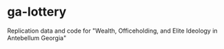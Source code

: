 # ga-lottery
Replication data and code for "Wealth, Officeholding, and Elite Ideology in Antebellum Georgia"
